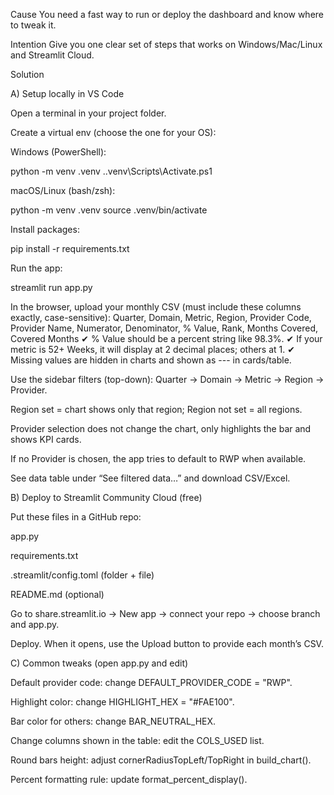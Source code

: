 Cause
You need a fast way to run or deploy the dashboard and know where to tweak it.

Intention
Give you one clear set of steps that works on Windows/Mac/Linux and Streamlit Cloud.

Solution

A) Setup locally in VS Code

Open a terminal in your project folder.

Create a virtual env (choose the one for your OS):

Windows (PowerShell):

python -m venv .venv
.\.venv\Scripts\Activate.ps1


macOS/Linux (bash/zsh):

python -m venv .venv
source .venv/bin/activate


Install packages:

pip install -r requirements.txt


Run the app:

streamlit run app.py


In the browser, upload your monthly CSV (must include these columns exactly, case-sensitive):
Quarter, Domain, Metric, Region, Provider Code, Provider Name, Numerator, Denominator, % Value, Rank, Months Covered, Covered Months
✔ % Value should be a percent string like 98.3%.
✔ If your metric is 52+ Weeks, it will display at 2 decimal places; others at 1.
✔ Missing values are hidden in charts and shown as --- in cards/table.

Use the sidebar filters (top-down): Quarter → Domain → Metric → Region → Provider.

Region set = chart shows only that region; Region not set = all regions.

Provider selection does not change the chart, only highlights the bar and shows KPI cards.

If no Provider is chosen, the app tries to default to RWP when available.

See data table under “See filtered data…” and download CSV/Excel.

B) Deploy to Streamlit Community Cloud (free)

Put these files in a GitHub repo:

app.py

requirements.txt

.streamlit/config.toml (folder + file)

README.md (optional)

Go to share.streamlit.io → New app → connect your repo → choose branch and app.py.

Deploy. When it opens, use the Upload button to provide each month’s CSV.

C) Common tweaks (open app.py and edit)

Default provider code: change DEFAULT_PROVIDER_CODE = "RWP".

Highlight color: change HIGHLIGHT_HEX = "#FAE100".

Bar color for others: change BAR_NEUTRAL_HEX.

Change columns shown in the table: edit the COLS_USED list.

Round bars height: adjust cornerRadiusTopLeft/TopRight in build_chart().

Percent formatting rule: update format_percent_display().